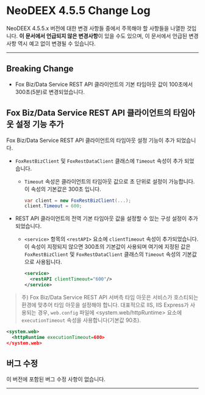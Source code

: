 # NeoDEEX 4.5.5 Change Log

NeoDEEX 4.5.5.x 버전에 대한 변경 사항들 중에서 주목해야 할 사항들을 나열한 것입니다. **이 문서에서 언급되지 않은 변경사항**이 있을 수도 있으며, 이 문서에서 언급된 변경 사항 역시 예고 없이 변경될 수 있습니다.

---

## Breaking Change

* Fox Biz/Data Service REST API 클라이언트의 기본 타임아웃 값이 100초에서 300초(5분)로 변경되었습니다.

## Fox Biz/Data Service REST API 클라이언트의 타임아웃 설정 기능 추가

Fox Biz/Data Service REST API 클라이언트의 타임아웃 설정 기능이 추가 되었습니다.

* `FoxRestBizClient` 및 `FoxRestDataClient` 클래스에 `Timeout` 속성이 추가 되었습니다.

  * `Timeout` 속성은 클라이언트의 타임아웃 값으로 초 단위로 설정이 가능합니다. 이 속성의 기본값은 300초 입니다.

    ```cs
    var client = new FoxRestBizClient(...);
    client.Timeout = 600;
    ```

* REST API 클라이언트의 전역 기본 타임아웃 값을 설정할 수 있는 구성 설정이 추가되었습니다.

  * `<service>` 항목의 `<restAPI>` 요소에 `clientTimeout` 속성이 추가되었습니다. 이 속성이 지정되지 않으면 300초의 기본값이 사용되며 여기에 지정된 값은 `FoxRestBizClient` 및 `FoxRestDataClient` 클래스의 `Timeout` 속성의 기본값으로 사용됩니다.

    ```xml
    <service>
      <restAPI clientTimeout="600"/>
    </service>
    ```

> 주) Fox Biz/Data Service REST API 서버측 타임 아웃은 서비스가 호스티되는 환경에 맞추어 타임 아웃을 설정해야 합니다. 대표적으로 IIS, IIS Express가 사용되는 경우, `web.config` 파일에 <system.web/httpRuntime> 요소에 `executionTimeout` 속성을 사용합니다(기본값 90초).

```xml
<system.web>
  <httpRuntime executionTimeout=600>
</system.web>
```

## 버그 수정

이 버전에 포함된 버그 수정 사항이 없습니다.

---
